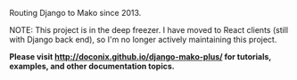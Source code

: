 Routing Django to Mako since 2013.

NOTE: This project is in the deep freezer. I have moved to React clients (still with Django back end), so I'm no longer actively maintaining this project. 

**Please visit http://doconix.github.io/django-mako-plus/ for tutorials, examples, and other documentation topics.**
